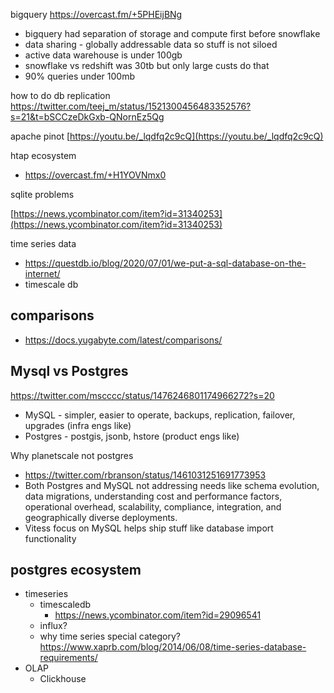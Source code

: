 bigquery https://overcast.fm/+5PHEijBNg 
- bigquery had separation of storage and compute first before snowflake
- data sharing - globally addressable data so stuff is not siloed
- active data warehouse is under 100gb
- snowflake vs redshift was 30tb but only large custs do that
- 90% queries under 100mb

how to do db replication https://twitter.com/teej_m/status/1521300456483352576?s=21&t=bSCCzeDkGxb-QNornEz5Qg

apache pinot [https://youtu.be/_lqdfq2c9cQ](https://youtu.be/_lqdfq2c9cQ)

  
htap ecosystem
- https://overcast.fm/+H1YOVNmx0
  

sqlite problems

[https://news.ycombinator.com/item?id=31340253](https://news.ycombinator.com/item?id=31340253)


time series data
- https://questdb.io/blog/2020/07/01/we-put-a-sql-database-on-the-internet/
- timescale db


## comparisons
- https://docs.yugabyte.com/latest/comparisons/


## Mysql vs Postgres
https://twitter.com/mscccc/status/1476246801174966272?s=20
- MySQL - simpler, easier to operate, backups, replication, failover, upgrades (infra engs like)
- Postgres - postgis, jsonb, hstore (product engs like)

Why planetscale not postgres
- https://twitter.com/rbranson/status/1461031251691773953
- Both Postgres and MySQL not addressing needs like schema evolution, data migrations, understanding cost and performance factors, operational overhead, scalability, compliance, integration, and geographically diverse deployments.
- Vitess focus on MySQL helps ship stuff like database import functionality



## postgres ecosystem

- timeseries
	- timescaledb
		- https://news.ycombinator.com/item?id=29096541
	- influx?
	- why time series special category? https://www.xaprb.com/blog/2014/06/08/time-series-database-requirements/
- OLAP
	- Clickhouse